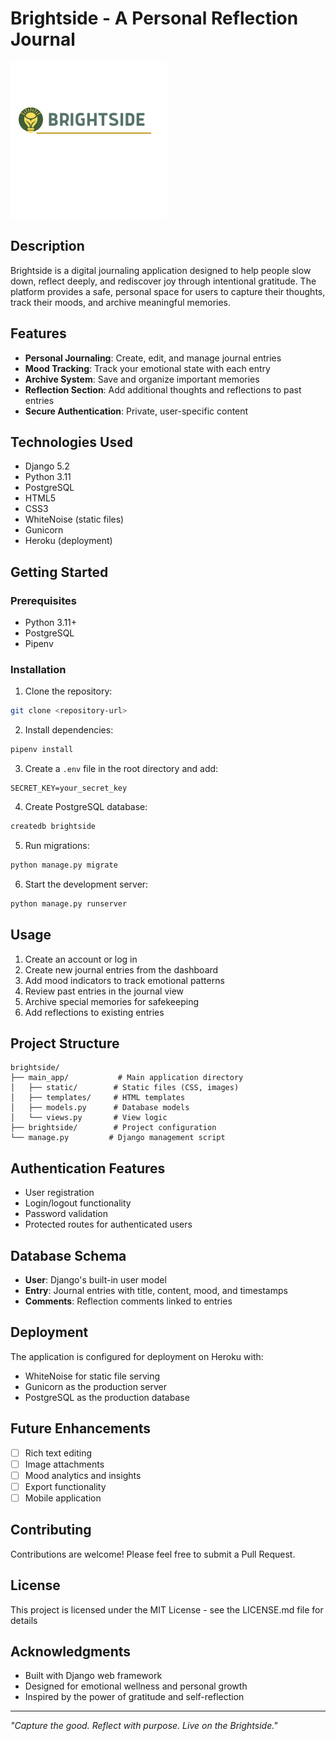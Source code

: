 # Brightside - A Personal Reflection Journal

![Brightside Logo](main_app/static/images/Brightside-line.png)

## Description
Brightside is a digital journaling application designed to help people slow down, reflect deeply, and rediscover joy through intentional gratitude. The platform provides a safe, personal space for users to capture their thoughts, track their moods, and archive meaningful memories.

## Features
- **Personal Journaling**: Create, edit, and manage journal entries
- **Mood Tracking**: Track your emotional state with each entry
- **Archive System**: Save and organize important memories
- **Reflection Section**: Add additional thoughts and reflections to past entries
- **Secure Authentication**: Private, user-specific content

## Technologies Used
- Django 5.2
- Python 3.11
- PostgreSQL
- HTML5
- CSS3
- WhiteNoise (static files)
- Gunicorn
- Heroku (deployment)

## Getting Started
### Prerequisites
- Python 3.11+
- PostgreSQL
- Pipenv

### Installation
1. Clone the repository:
```bash
git clone <repository-url>
```

2. Install dependencies:
```bash
pipenv install
```

3. Create a `.env` file in the root directory and add:
```
SECRET_KEY=your_secret_key
```

4. Create PostgreSQL database:
```bash
createdb brightside
```

5. Run migrations:
```bash
python manage.py migrate
```

6. Start the development server:
```bash
python manage.py runserver
```

## Usage
1. Create an account or log in
2. Create new journal entries from the dashboard
3. Add mood indicators to track emotional patterns
4. Review past entries in the journal view
5. Archive special memories for safekeeping
6. Add reflections to existing entries

## Project Structure
```
brightside/
├── main_app/           # Main application directory
│   ├── static/        # Static files (CSS, images)
│   ├── templates/     # HTML templates
│   ├── models.py      # Database models
│   └── views.py       # View logic
├── brightside/        # Project configuration
└── manage.py         # Django management script
```

## Authentication Features
- User registration
- Login/logout functionality
- Password validation
- Protected routes for authenticated users

## Database Schema
- **User**: Django's built-in user model
- **Entry**: Journal entries with title, content, mood, and timestamps
- **Comments**: Reflection comments linked to entries

## Deployment
The application is configured for deployment on Heroku with:
- WhiteNoise for static file serving
- Gunicorn as the production server
- PostgreSQL as the production database

## Future Enhancements
- [ ] Rich text editing
- [ ] Image attachments
- [ ] Mood analytics and insights
- [ ] Export functionality
- [ ] Mobile application

## Contributing
Contributions are welcome! Please feel free to submit a Pull Request.

## License
This project is licensed under the MIT License - see the LICENSE.md file for details

## Acknowledgments
- Built with Django web framework
- Designed for emotional wellness and personal growth
- Inspired by the power of gratitude and self-reflection

---
*"Capture the good. Reflect with purpose. Live on the Brightside."*